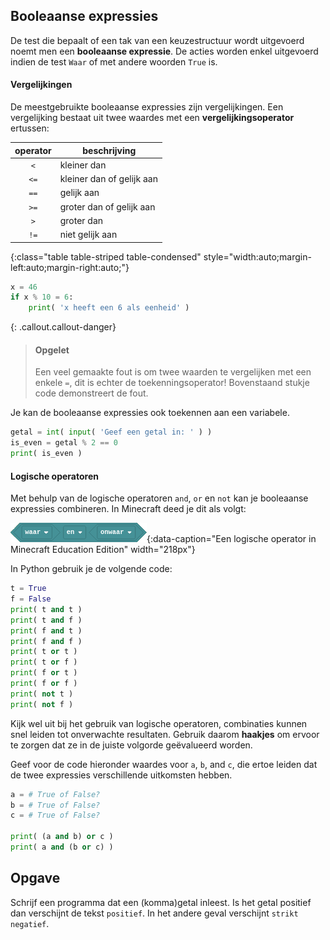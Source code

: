 ## Booleaanse expressies
De test die bepaalt of een tak van een keuzestructuur wordt uitgevoerd noemt men een **booleaanse expressie**. De acties worden enkel uitgevoerd indien de test `Waar` of met andere woorden `True` is.

#### Vergelijkingen

De meestgebruikte booleaanse expressies zijn vergelijkingen. Een vergelijking bestaat uit twee waardes met een **vergelijkingsoperator** ertussen:

| operator | beschrijving |
|:--------:|-------------|
|        `<`  |    kleiner dan |
|        `<=` |  kleiner dan of gelijk aan |
|        `==`  | gelijk aan |
|        `>=` |  groter dan of gelijk aan |
|        `>`  |  groter dan |
|        `!=` |  niet gelijk aan |
{:class="table table-striped table-condensed" style="width:auto;margin-left:auto;margin-right:auto;"}

```python
x = 46
if x % 10 = 6:
    print( 'x heeft een 6 als eenheid' )
```

{: .callout.callout-danger}
> #### Opgelet
> Een veel gemaakte fout is om twee waarden te vergelijken met een enkele `=`, dit is echter de toekenningsoperator! Bovenstaand stukje code demonstreert de fout.


Je kan de booleaanse expressies ook toekennen aan een variabele. 

```python
getal = int( input( 'Geef een getal in: ' ) )
is_even = getal % 2 == 0
print( is_even )
```

#### Logische operatoren
Met behulp van de logische operatoren `and`, `or` en `not` kan je booleaanse expressies combineren. In Minecraft deed je dit als volgt:

![minecraft logische operator](media/logische_en.png "minecraft logische operator"){:data-caption="Een logische operator in Minecraft Education Edition" width="218px"}

In Python gebruik je de volgende code:
```python
t = True
f = False
print( t and t )
print( t and f )
print( f and t )
print( f and f )
print( t or t )
print( t or f )
print( f or t )
print( f or f )
print( not t )
print( not f )
```

Kijk wel uit bij het gebruik van logische operatoren, combinaties kunnen snel leiden tot onverwachte resultaten. Gebruik daarom **haakjes** om ervoor te zorgen dat ze in de juiste volgorde geëvalueerd worden.

Geef voor de code hieronder waardes voor `a`, `b`, and `c`, die ertoe leiden dat de twee expressies verschillende uitkomsten hebben.

```python
a = # True of False?
b = # True of False?
c = # True of False?

print( (a and b) or c )
print( a and (b or c) )
```

## Opgave
Schrijf een programma dat een (komma)getal inleest. Is het getal positief dan verschijnt de tekst `positief`. In het andere geval verschijnt `strikt negatief`.